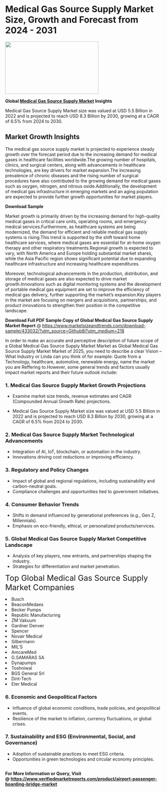 <H1>Medical Gas Source Supply Market Size, Growth and Forecast from 2024 - 2031</H1><img class="aligncenter size-medium wp-image-584254" src="https://thirdeyenews.in/wp-content/uploads/2024/09/Global-Market-Research-300x168.jpeg" alt="" width="300" height="168" /><p><strong>Global&nbsp;<a href="https://www.marketsizeandtrends.com/download-sample/433032/?utm_source=Github8j?utm_medium=218">Medical Gas Source Supply Market</a> Insights</strong></p><p>Medical Gas Source Supply Market size was valued at USD 5.5 Billion in 2022 and is projected to reach USD 8.3 Billion by 2030, growing at a CAGR of 6.5% from 2024 to 2030.</p><p><h2>Market Growth Insights</h2> <p>The medical gas source supply market is projected to experience steady growth over the forecast period due to the increasing demand for medical gases in healthcare facilities worldwide.The growing number of hospitals, clinics, and surgical centers, along with advancements in healthcare technologies, are key drivers for market expansion.The increasing prevalence of chronic diseases and the rising number of surgical procedures have also contributed to the growing demand for medical gases such as oxygen, nitrogen, and nitrous oxide.Additionally, the development of medical gas infrastructure in emerging markets and an aging population are expected to provide further growth opportunities for market players.</p> <p><strong>Download Sample</strong></p> <p>Market growth is primarily driven by the increasing demand for high-quality medical gases in critical care units, operating rooms, and emergency medical services.Furthermore, as healthcare systems are being modernized, the demand for efficient and reliable medical gas supply systems is rising.This trend is supported by the shift toward home healthcare services, where medical gases are essential for at-home oxygen therapy and other respiratory treatments.Regional growth is expected to vary, with North America and Europe holding substantial market shares, while the Asia Pacific region shows significant potential due to expanding healthcare infrastructure and increasing healthcare expenditures.</p> <p>Moreover, technological advancements in the production, distribution, and storage of medical gases are also expected to drive market growth.Innovations such as digital monitoring systems and the development of portable medical gas equipment are set to improve the efficiency of medical gas delivery, further supporting the market’s expansion.Key players in the market are focusing on mergers and acquisitions, partnerships, and product innovations to strengthen their position in the competitive landscape.</p> <p><span class=""><strong>Download Full PDF Sample Copy of Global Medical Gas Source Supply Market Report</strong> @ <a href="https://www.marketsizeandtrends.com/download-sample/433032/?utm_source=Github8j?utm_medium=218" target="_blank">https://www.marketsizeandtrends.com/download-sample/433032/?utm_source=Github8j?utm_medium=218</a></span></p><p>In order to make an accurate and perceptive description of future scope of a Global&nbsp;Medical Gas Source Supply Market Market as Global&nbsp;Medical Gas Source Supply Market Market of 2025, you need to describe a clear Vision &ndash; What Industry or Linda can you think of for example: Quote from a Technology, healthcare, automotive, renewable energy, name the market you are Reffering to.However, some general trends and factors usually impact market reports and their future outlook include:</p><h3>1.&nbsp;<strong>Medical Gas Source Supply Market Growth Projections</strong></h3><ul><li>Examine market size trends, revenue estimates and CAGR (Compounded Annual Growth Rate) projections.</li><li><p>Medical Gas Source Supply Market size was valued at USD 5.5 Billion in 2022 and is projected to reach USD 8.3 Billion by 2030, growing at a CAGR of 6.5% from 2024 to 2030.</p></li></ul><h3>2.&nbsp;<strong>Medical Gas Source Supply Market Technological Advancements</strong></h3><ul><li>Integration of AI, IoT, blockchain, or automation in the industry.</li><li>Innovations driving cost reductions or improving efficiency.</li></ul><h3>3.&nbsp;<strong>Regulatory and Policy Changes</strong></h3><ul><li>Impact of global and regional regulations, including sustainability and carbon-neutral goals.</li><li>Compliance challenges and opportunities tied to government initiatives.</li></ul><h3>4.&nbsp;<strong>Consumer Behavior Trends</strong></h3><ul><li>Shifts in demand influenced by generational preferences (e.g., Gen Z, Millennials).</li><li>Emphasis on eco-friendly, ethical, or personalized products/services.</li></ul><h3>5.&nbsp;<strong>Global Medical Gas Source Supply Market Competitive Landscape</strong></h3><ul><li>Analysis of key players, new entrants, and partnerships shaping the industry.</li><li>Strategies for differentiation and market penetration.</li></ul><p data-pm-slice="1 1 []"><span style="color: inherit; font-family: inherit; font-size: 25px;">Top Global Medical Gas Source Supply Market Companies</span></p><div class="" data-test-id=""><p><li>Busch</li><li> BeaconMedaes</li><li> Becker Pumps</li><li> Republic Manufacturing</li><li> ZM Vakuum</li><li> Gardner Denver</li><li> Spencer</li><li> Novair Medical</li><li> Silbermann</li><li> MIL'S</li><li> AmcareMed</li><li> G.SAMARAS SA</li><li> Dynapumps</li><li> Toshniwal</li><li> BGS General Srl</li><li> Dint-Tech</li><li> Eter Medical</li></p></div><h3>6.&nbsp;<strong>Economic and Geopolitical Factors</strong></h3><ul><li>Influence of global economic conditions, trade policies, and geopolitical events.</li><li>Resilience of the market to inflation, currency fluctuations, or global crises.</li></ul><h3>7.&nbsp;<strong>Sustainability and ESG (Environmental, Social, and Governance)</strong></h3><ul><li>Adoption of sustainable practices to meet ESG criteria.</li><li>Opportunities in green technologies and circular economy principles.</li></ul><h2><strong style="font-size: 14px;">For More Information or Query, Visit @&nbsp;</strong><a style="background-color: #ffffff; font-size: 14px;" href="https://www.marketsizeandtrends.com/report/medical-gas-source-supply-market/" target="_blank">https://www.verifiedmarketreports.com/product/airport-passenger-boarding-bridge-market</a></h2>